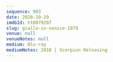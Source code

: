 ```yaml
---
sequence: 903
date: 2020-10-29
imdbId: tt0079207
slug: giallo-in-venice-1979
venue: null
venueNotes: null
medium: Blu-ray
mediumNotes: 2018 | Scorpion Releasing
---
```

